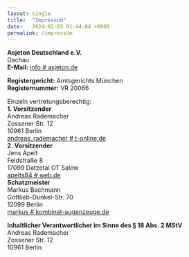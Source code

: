 ```yaml
---
layout: single
title:  "Impressum"
date:   2024-02-03 01:44:04 +0000
permalink: /impressum
---
```


**Asjeton Deutschland e.V.**  
Dachau  
**E-Mail:** <a href="javascript:location.href='mailto:' + ['info','asjeton.de'].join('@')" aria-label="email">info # asjeton.de</a>   

**Registergericht:** Amtsgerichts München  
**Registernummer:** VR 20066  

Einzeln vertretungsberechtig:  
**1. Vorsitzender**   
Andreas Rademacher  
Zossener Str. 12  
10961 Berlin  
<a href="javascript:location.href='mailto:' + ['andreas_rademacher','t-online.de'].join('@')" aria-label="email">andreas_rademacher # t-online.de</a>  
**2. Vorsitzender**  
Jens Apelt  
Feldstraße 8  
17099 Datzetal OT Salow  
<a href="javascript:location.href='mailto:' + ['apelts84','web.de'].join('@')" aria-label="email">apelts84 # web.de</a>  
**Schatzmeister**   
Markus Bachmann  
Gottlieb-Dunkel-Str. 70   
12099 Berlin  
<a href="javascript:location.href='mailto:' + ['markus','kombinat-augenzeuge.de'].join('@')" aria-label="email">markus # kombinat-augenzeuge.de</a>  

**Inhaltlicher Verantwortlicher im Sinne des § 18 Abs. 2 MStV**  
Andreas Rademacher  
Zossener Str. 12  
10961 Berlin  
